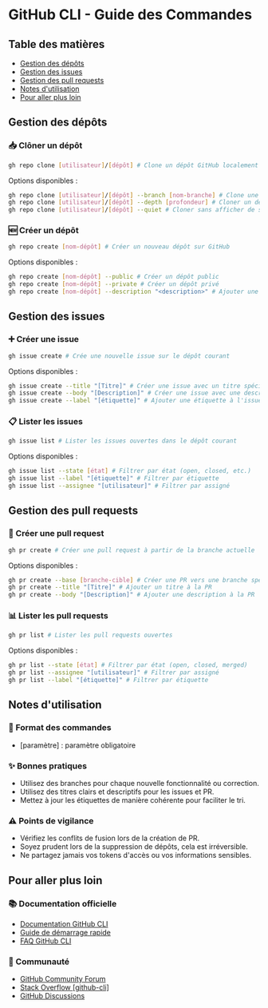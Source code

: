 # GitHub CLI - Guide des Commandes

## Table des matières
- [Gestion des dépôts](#gestion-des-dépôts)
- [Gestion des issues](#gestion-des-issues)
- [Gestion des pull requests](#gestion-des-pull-requests)
- [Notes d'utilisation](#notes-dutilisation)
- [Pour aller plus loin](#pour-aller-plus-loin)

## Gestion des dépôts
### 📥 Clôner un dépôt
```bash
gh repo clone [utilisateur]/[dépôt] # Clone un dépôt GitHub localement sur l'ordinateur
```
Options disponibles :
```bash
gh repo clone [utilisateur]/[dépôt] --branch [nom-branche] # Clone une branche spécifique du dépôt
gh repo clone [utilisateur]/[dépôt] --depth [profondeur] # Cloner un dépôt avec un historique d'une certaine profondeur
gh repo clone [utilisateur]/[dépôt] --quiet # Cloner sans afficher de sortie
```

### 🆕 Créer un dépôt
```bash
gh repo create [nom-dépôt] # Créer un nouveau dépôt sur GitHub
```
Options disponibles :
```bash
gh repo create [nom-dépôt] --public # Créer un dépôt public
gh repo create [nom-dépôt] --private # Créer un dépôt privé
gh repo create [nom-dépôt] --description "<description>" # Ajouter une description au dépôt
```

## Gestion des issues
### ➕ Créer une issue
```bash
gh issue create # Crée une nouvelle issue sur le dépôt courant
```
Options disponibles :
```bash
gh issue create --title "[Titre]" # Créer une issue avec un titre spécifique
gh issue create --body "[Description]" # Créer une issue avec une description spécifique
gh issue create --label "[étiquette]" # Ajouter une étiquette à l'issue
```

### 📋 Lister les issues
```bash
gh issue list # Lister les issues ouvertes dans le dépôt courant
```
Options disponibles :
```bash
gh issue list --state [état] # Filtrer par état (open, closed, etc.)
gh issue list --label "[étiquette]" # Filtrer par étiquette
gh issue list --assignee "[utilisateur]" # Filtrer par assigné
```

## Gestion des pull requests
### 🔄 Créer une pull request
```bash
gh pr create # Créer une pull request à partir de la branche actuelle
```
Options disponibles :
```bash
gh pr create --base [branche-cible] # Créer une PR vers une branche spécifique
gh pr create --title "[Titre]" # Ajouter un titre à la PR
gh pr create --body "[Description]" # Ajouter une description à la PR
```

### 📊 Lister les pull requests
```bash
gh pr list # Lister les pull requests ouvertes
```
Options disponibles :
```bash
gh pr list --state [état] # Filtrer par état (open, closed, merged)
gh pr list --assignee "[utilisateur]" # Filtrer par assigné
gh pr list --label "[étiquette]" # Filtrer par étiquette
```

## Notes d'utilisation
### 📝 Format des commandes
- [paramètre] : paramètre obligatoire


### ✨ Bonnes pratiques
- Utilisez des branches pour chaque nouvelle fonctionnalité ou correction.
- Utilisez des titres clairs et descriptifs pour les issues et PR.
- Mettez à jour les étiquettes de manière cohérente pour faciliter le tri.

### ⚠️ Points de vigilance
- Vérifiez les conflits de fusion lors de la création de PR.
- Soyez prudent lors de la suppression de dépôts, cela est irréversible.
- Ne partagez jamais vos tokens d'accès ou vos informations sensibles.

## Pour aller plus loin
### 📚 Documentation officielle
- [Documentation GitHub CLI](https://cli.github.com/manual/)
- [Guide de démarrage rapide](https://docs.github.com/en/github-cli/github-cli/quickstart)
- [FAQ GitHub CLI](https://cli.github.com/manual/gh_help_reference)

### 👥 Communauté
- [GitHub Community Forum](https://github.community/)
- [Stack Overflow [github-cli]](https://stackoverflow.com/questions/tagged/github-cli)
- [GitHub Discussions](https://github.com/cli/cli/discussions)

